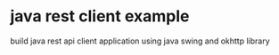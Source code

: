 # java rest client example
 build java rest api client application using java swing and okhttp library

